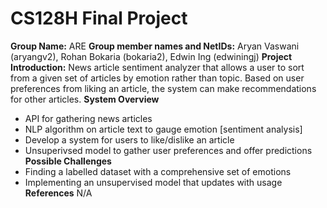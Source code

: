 # CS128H Final Project

**Group Name:** 
ARE
**Group member names and NetIDs:** 
Aryan Vaswani (aryangv2), Rohan Bokaria (bokaria2), Edwin Ing (edwiningj)
**Project Introduction:**
News article sentiment analyzer that allows a user to sort from a given set of articles by emotion rather than topic. Based on user preferences from liking an article, the system can make recommendations for other articles.
**System Overview**
- API for gathering news articles
- NLP algorithm on article text to gauge emotion [sentiment analysis]
- Develop a system for users to like/dislike an article
- Unsuperivsed model to gather user preferences and offer predictions
**Possible Challenges**
- Finding a labelled dataset with a comprehensive set of emotions
- Implementing an unsupervised model that updates with usage
**References**
N/A
